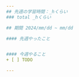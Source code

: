 ```yaml
---
## 先週の学習時間：_hくらい
### total _hくらい

## 期間 2024/mm/dd ~ mm/dd

#### 先週やったこと


#### 今週やること
+ [ ] TODO

---
```

